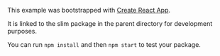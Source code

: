 This example was bootstrapped with [Create React App](https://github.com/facebook/create-react-app).

It is linked to the slim package in the parent directory for development purposes.

You can run `npm install` and then `npm start` to test your package.
